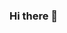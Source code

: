 <div id="header" align="center>
  <img src="https://media.giphy.com/media/mojRj19FzhSXGBBqr2/giphy.gif" width="100"/>
</div>


### Hi there 👋

<!--

Here are some ideas to get you started:

- 🔭 I’m currently working on ...
- 🌱 I’m currently learning ...
- 👯 I’m looking to collaborate on ...
- 🤔 I’m looking for help with ...
- 💬 Ask me about ...
- 📫 How to reach me: ...
- 😄 Pronouns: ...
- ⚡ Fun fact: ...

https://media.giphy.com/media/mojRj19FzhSXGBBqr2/giphy.gif
-->
